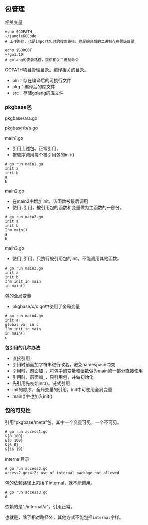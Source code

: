 ## 包管理

相关变量

```shell
echo $GOPATH
~/jungleGOCode
# 工作路径，也是import包时的搜索路径。也是编译后的二进制存在顶级目录

echo $GOROOT
~/go1.10
# golang的安装路径，提供相关二进制命令
```

GOPATH项目管理目录。编译相关的目录。

- bin：存在编译后的可执行文件
- pkg：编译后的库文件
- src：存储golang的库文件



### pkgbase包

pkgbase/a/a.go

pkgbase/b/b.go

main1.go

* 引用上述包。正常引用，
* 按顺序调用每个被引用包的init()

```shell
# go run main1.go
init a
init b
a
b
```

main2.go

* 在main2中增加init，该函数被最后调用
* 使用`.`引用，被引用包的函数和变量做为主函数的一部分。

```shell
# go run main2.go
init a
init b
I'm main()
a
b
```

main3.go

* 使用`_`引用，只执行被引用包的init，不能调用其他函数。

```shell
# go run main3.go
init a
init b
I'm init in main
in main()
```



包的全局变量

* pkgbase/c/c.go中使用了全局变量

```shell
# go run main4.go
init a
global var in c
I'm init in main
in main()
c
```



**包引用的几种办法**

- 直接引用
- 引用时前面加字符串进行改名，避免namespace冲突
- 引用时，前面加`.`，将包中的变量和函数做为main的一部分直接使用
- 引用时，前面加`_`，只引用包，并做初始化
- 先引用先初始init()。链式引用
- init的顺序，全局变量的引用。init中可使用全局变量
- main()中也加入init()



### 包的可见性

引用“pkgbase/meta”包。其中一个变量可见，一个不可见。

```shell
# go run access1.go
&{0 100}
&{5 100}
&{6 0}
&{16 19}
```



internal目录

```shell
# go run access2.go
access2.go:4:2: use of internal package not allowed
```

包的依赖路径上包括了internal，就不能调用。



```shell
# go run access3.go
A
```

依赖的是"./internal/a"。引用正常。

也就是，除了相对路径外，其他方式不能包括`internal`字样。



